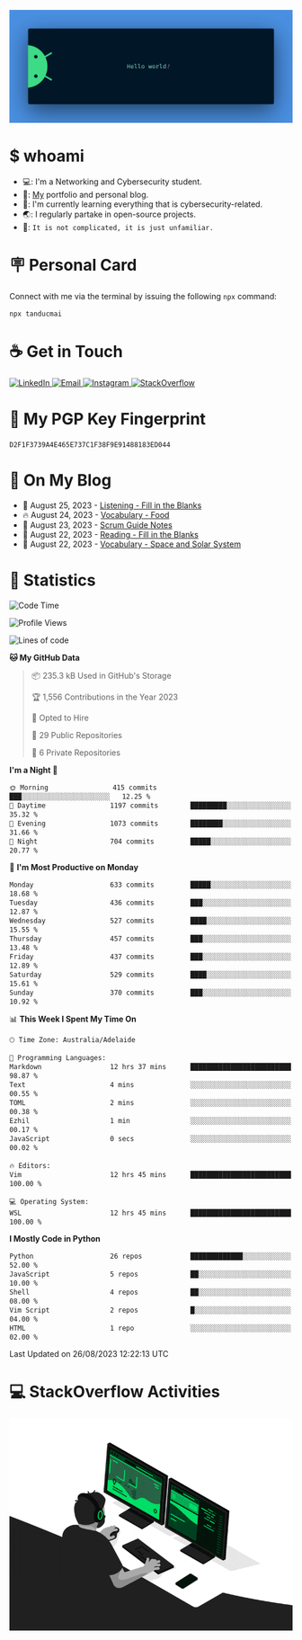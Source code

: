 <p align="center"><img src="assets/banner.png" /></p>

[//]: ![](https://github.com/tanducmai/tanducmai/actions/workflows/waka-stats.yml/badge.svg)
[//]: ![](https://github.com/tanducmai/tanducmai/actions/workflows/latest-blogs.yml/badge.svg)
[//]: ![](https://github.com/tanducmai/tanducmai/actions/workflows/stackoverflow-activities.yml/badge.svg)

# $ whoami

- 💻: I'm a Networking and Cybersecurity student.
- 🔭: [My](https://tanducmai.com/) portfolio and personal blog.
- 🌱: I'm currently learning everything that is cybersecurity-related.
- 🌏: I regularly partake in open-source projects.
- 💬: `It is not complicated, it is just unfamiliar.`

# 🪧 Personal Card

Connect with me via the terminal by issuing the following `npx` command:

```bash
npx tanducmai
```

# ☕ Get in Touch

<a target="_blank" href="https://www.linkedin.com/in/tanducmai/">
  <img alt="LinkedIn" src="https://img.shields.io/badge/LinkedIn-0077B5?style=for-the-badge&logo=linkedin&logoColor=white" />
</a>
<a target="_blank" href="mailto:henryfromvietnam@gmail.com">
  <img alt="Email" src="https://img.shields.io/badge/Gmail-D14836?style=for-the-badge&logo=gmail&logoColor=white" />
</a>
<a target="_blank" href="https://www.instagram.com/henry.maii/">
  <img alt="Instagram" src="https://img.shields.io/badge/Instagram-E4405F?style=for-the-badge&logo=instagram&logoColor=white" />
</a>
<a target="_blank" href="https://stackoverflow.com/users/16999206/tanducmai">
  <img alt="StackOverflow" src="https://img.shields.io/static/v1?message=Stackoverflow&logo=stackoverflow&label=&color=FE7A16&logoColor=white&labelColor=&style=for-the-badge" />
</a>

# 🔐 My PGP Key Fingerprint

`D2F1F3739A4E465E737C1F38F9E91488183ED044`

# 📜 On My Blog

<!-- BLOG-POST-LIST:START -->
 - 💯 August 25, 2023 - [Listening - Fill in the Blanks](https://tanducmai.com/posts/glossaries/lfib/)
 - 🔥 August 24, 2023 - [Vocabulary - Food](https://tanducmai.com/posts/glossaries/vocabulary-food/)
 - 💫 August 23, 2023 - [Scrum Guide Notes](https://tanducmai.com/posts/agile-development-and-governance/scrum-guide-notes/)
 - 🚀 August 22, 2023 - [Reading - Fill in the Blanks](https://tanducmai.com/posts/glossaries/rfib/)
 - 🌮 August 22, 2023 - [Vocabulary - Space and Solar System](https://tanducmai.com/posts/glossaries/vocabulary-space-and-solar-system/)<!-- BLOG-POST-LIST:END -->

# 🔢 Statistics

<!--START_SECTION:waka-->
![Code Time](http://img.shields.io/badge/Code%20Time-115%20hrs%2038%20mins-blue)

![Profile Views](http://img.shields.io/badge/Profile%20Views-5-blue)

![Lines of code](https://img.shields.io/badge/From%20Hello%20World%20I%27ve%20Written-9.1%20million%20lines%20of%20code-blue)

**🐱 My GitHub Data** 

> 📦 235.3 kB Used in GitHub's Storage 
 > 
> 🏆 1,556 Contributions in the Year 2023
 > 
> 💼 Opted to Hire
 > 
> 📜 29 Public Repositories 
 > 
> 🔑 6 Private Repositories 
 > 
**I'm a Night 🦉** 

```text
🌞 Morning                415 commits         ███░░░░░░░░░░░░░░░░░░░░░░   12.25 % 
🌆 Daytime                1197 commits        █████████░░░░░░░░░░░░░░░░   35.32 % 
🌃 Evening                1073 commits        ████████░░░░░░░░░░░░░░░░░   31.66 % 
🌙 Night                  704 commits         █████░░░░░░░░░░░░░░░░░░░░   20.77 % 
```
📅 **I'm Most Productive on Monday** 

```text
Monday                   633 commits         █████░░░░░░░░░░░░░░░░░░░░   18.68 % 
Tuesday                  436 commits         ███░░░░░░░░░░░░░░░░░░░░░░   12.87 % 
Wednesday                527 commits         ████░░░░░░░░░░░░░░░░░░░░░   15.55 % 
Thursday                 457 commits         ███░░░░░░░░░░░░░░░░░░░░░░   13.48 % 
Friday                   437 commits         ███░░░░░░░░░░░░░░░░░░░░░░   12.89 % 
Saturday                 529 commits         ████░░░░░░░░░░░░░░░░░░░░░   15.61 % 
Sunday                   370 commits         ███░░░░░░░░░░░░░░░░░░░░░░   10.92 % 
```


📊 **This Week I Spent My Time On** 

```text
🕑︎ Time Zone: Australia/Adelaide

💬 Programming Languages: 
Markdown                 12 hrs 37 mins      █████████████████████████   98.87 % 
Text                     4 mins              ░░░░░░░░░░░░░░░░░░░░░░░░░   00.55 % 
TOML                     2 mins              ░░░░░░░░░░░░░░░░░░░░░░░░░   00.38 % 
Ezhil                    1 min               ░░░░░░░░░░░░░░░░░░░░░░░░░   00.17 % 
JavaScript               0 secs              ░░░░░░░░░░░░░░░░░░░░░░░░░   00.02 % 

🔥 Editors: 
Vim                      12 hrs 45 mins      █████████████████████████   100.00 % 

💻 Operating System: 
WSL                      12 hrs 45 mins      █████████████████████████   100.00 % 
```

**I Mostly Code in Python** 

```text
Python                   26 repos            █████████████░░░░░░░░░░░░   52.00 % 
JavaScript               5 repos             ██░░░░░░░░░░░░░░░░░░░░░░░   10.00 % 
Shell                    4 repos             ██░░░░░░░░░░░░░░░░░░░░░░░   08.00 % 
Vim Script               2 repos             █░░░░░░░░░░░░░░░░░░░░░░░░   04.00 % 
HTML                     1 repo              ░░░░░░░░░░░░░░░░░░░░░░░░░   02.00 % 
```




 Last Updated on 26/08/2023 12:22:13 UTC
<!--END_SECTION:waka-->

# 💻 StackOverflow Activities

<!-- STACKOVERFLOW:START -->
<!-- STACKOVERFLOW:END -->

<p align="center"><img src="assets/developer.gif" /></p>
